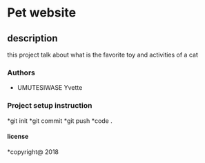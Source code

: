 # Pet website
## description
this project talk about what is the favorite toy and activities of a cat
### Authors
* UMUTESIWASE Yvette
### Project setup instruction
*git init
*git commit
*git push
*code .
#### license
*copyright@ 2018